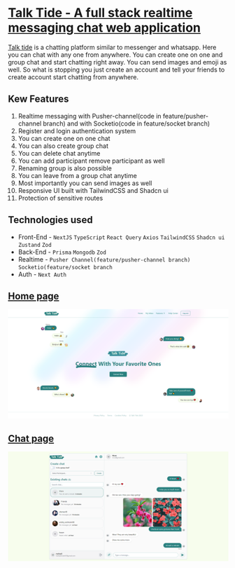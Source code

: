 # [Talk Tide - A full stack realtime messaging chat web application](https://talktide.vercel.app)

[Talk tide](https://talktide.vercel.app) is a chatting platform similar to messenger and whatsapp. Here you can chat with any one from anywhere. You can create one on one and group chat and start chatting right away. You can send images and emoji as well. So what is stopping you just create an account and tell your friends to create account start chatting from anywhere.

## Kew Features

1. Realtime messaging with Pusher-channel(code in feature/pusher-channel branch) and with Socketio(code in feature/socket branch)
2. Register and login authentication system
3. You can create one on one chat
4. You can also create group chat
5. You can delete chat anytime
6. You can add participant remove participant as well
7. Renaming group is also possible
8. You can leave from a group chat anytime
9. Most importantly you can send images as well
10. Responsive UI built with TailwindCSS and Shadcn ui
11. Protection of sensitive routes

## Technologies used

- Front-End - `NextJS` `TypeScript` `React Query` `Axios` `TailwindCSS` `Shadcn ui` `Zustand` `Zod`
- Back-End - `Prisma` `Mongodb` `Zod`
- Realtime - `Pusher Channel(feature/pusher-channel branch)` `Socketio(feature/socket branch`
- Auth - `Next Auth`

## [Home page](https://talktide.vercel.app)

[![Talk tide chat application's home page image](/public/talk-tide-home-page.png)](https://talktide.vercel.app)

## [Chat page](https://talktide.vercel.app/chat)

[![Talk tide chat application's chat page image](/public/talk-tide-chat-page.png)](https://talktide.vercel.app/chat)
